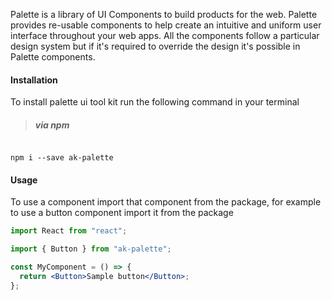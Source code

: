 
Palette is a library of UI Components to build products for the web. Palette provides re-usable components to help
create an intuitive and uniform user interface throughout your web apps. All the components follow a particular design system but
if it's required to override the design it's possible in Palette components.

#### Installation

To install palette ui tool kit run the following command in your terminal

> ##### via npm

```shell

npm i --save ak-palette

```

#### Usage

To use a component import that component from the package, for example to use a button component import
it from the package

```jsx
import React from "react";

import { Button } from "ak-palette";

const MyComponent = () => {
  return <Button>Sample button</Button>;
};
```
